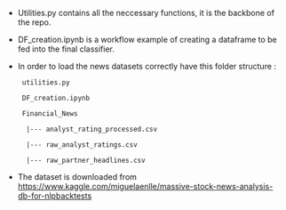- Utilities.py contains all the neccessary functions, it is the backbone of the repo. 

- DF_creation.ipynb is a workflow  example of creating a dataframe to be fed into the final classifier.

- In order to load the news datasets correctly have this folder structure :

       utilities.py
       
       DF_creation.ipynb
       
       Financial_News
       
        |--- analyst_rating_processed.csv
        
        |--- raw_analyst_ratings.csv
        
        |--- raw_partner_headlines.csv

- The dataset is downloaded from https://www.kaggle.com/miguelaenlle/massive-stock-news-analysis-db-for-nlpbacktests

